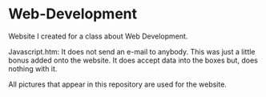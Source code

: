 # Web-Development
Website I created for a class about Web Development. 

Javascript.htm: It does not send an e-mail to anybody. This was just a little bonus added onto the website. It does accept data into the boxes but, does nothing with it.

All pictures that appear in this repository are used for the website.  
